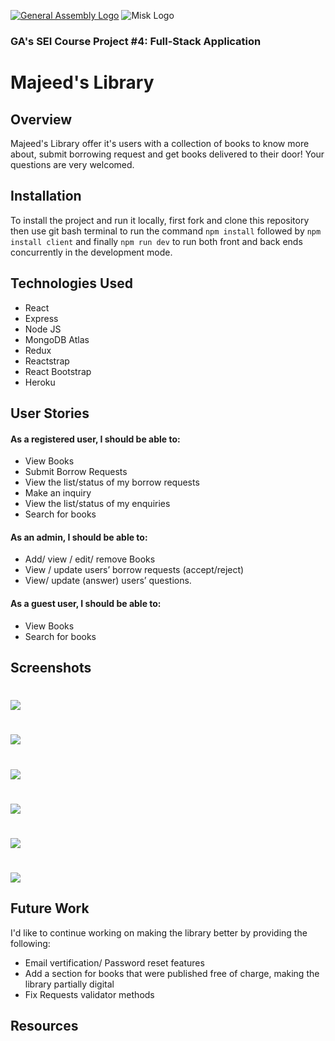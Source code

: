 
[![General Assembly Logo](https://camo.githubusercontent.com/1a91b05b8f4d44b5bbfb83abac2b0996d8e26c92/687474703a2f2f692e696d6775722e636f6d2f6b6538555354712e706e67)](https://generalassemb.ly/education/web-development-immersive)
![Misk Logo](https://i.ibb.co/KmXhJbm/Webp-net-resizeimage-1.png)

### GA's SEI Course Project #4: Full-Stack Application

# Majeed's Library

## Overview
Majeed's Library offer it's users with a collection of books to know more about, submit borrowing request and get books delivered to their door! Your questions are very welcomed.

## Installation
To install the project and run it locally, first fork and clone this repository then use git bash terminal to run the command
``` npm install ``` followed by ``` npm install client ``` and finally ``` npm run dev ``` to run both front and back ends concurrently in the development mode.

## Technologies Used
* React
* Express
* Node JS
* MongoDB Atlas
* Redux
* Reactstrap
* React Bootstrap
* Heroku


## User Stories
#### As a registered user, I should be able to:
*	View Books
*	Submit Borrow Requests
*	View the list/status of my borrow requests
*	Make an inquiry 
*	View the list/status of my enquiries
*	Search for books

#### As an admin, I should be able to:
*	Add/ view / edit/ remove Books
*	View / update users’ borrow requests (accept/reject)
*	View/ update (answer) users’ questions.

#### As a guest user, I should be able to:
*	View Books
*	Search for books

## Screenshots

# <img align="center" src="images/1.png"></img>
# <img align="center" src="images/2.png"></img>
# <img align="center" src="images/3.png"></img>
# <img align="center" src="images/4.png"></img>
# <img align="center" src="images/5.png"></img>
# <img align="center" src="images/6.png"></img>

## Future Work
I'd like to continue working on making the library better by providing the following:
* Email vertification/ Password reset features
* Add a section for books that were published free of charge, making the library partially digital
* Fix Requests validator methods



## Resources
